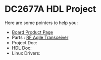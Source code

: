 # DC2677A HDL Project

Here are some pointers to help you:
  * [Board Product Page](https://www.analog.com/en/design-center/evaluation-hardware-and-software/evaluation-boards-kits/dc2677a.html)
  * Parts : [RF Agile Transceiver](https://www.analog.com/en/products/ltc2358-18.html)
  * Project Doc:
  * HDL Doc:
  * Linux Drivers:
